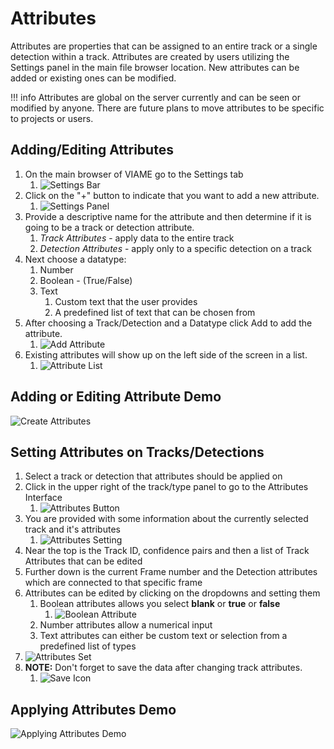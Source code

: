 # Attributes

Attributes are properties that can be assigned to an entire track or a single detection within a track.  Attributes are created by users utilizing the Settings panel in the main file browser location.  New attributes can be added or existing ones can be modified.

!!! info
    Attributes are global on the server currently and can be seen or modified by anyone.  There are future plans to move attributes to be specific to projects or users.

## Adding/Editing Attributes

1. On the main browser of VIAME go to the Settings tab
    1. ![Settings Bar](images/Attributes/SettingsBar.png)
1. Click on the "+" button to indicate that you want to add a new attribute.
    1. ![Settings Panel](images/Attributes/SettingsPanel.png)
1. Provide a descriptive name for the attribute and then determine if it is going to be a track or detection attribute.
    1. *Track Attributes* - apply data to the entire track
    1. *Detection Attributes* - apply only to a specific detection on a track
1. Next choose a datatype: 
    1. Number
    1. Boolean - (True/False)
    2. Text
        1. Custom text that the user provides
        1. A predefined list of text that can be chosen from
1. After choosing a Track/Detection and a Datatype click Add to add the attribute.
    1. ![Add Attribute](images/Attributes/AddAttribute.png)
1. Existing attributes will show up on the left side of the screen in a list.
    1. ![Attribute List](images/Attributes/AttributeList.png)

## Adding or Editing Attribute Demo

![Create Attributes](videos/Attributes/CreateAttributes.gif)

## Setting Attributes on Tracks/Detections

1. Select a track or detection that attributes should be applied on
1. Click in the upper right of the track/type panel to go to the Attributes Interface
    1. ![Attributes Button](images/Attributes/AttributesButton.png)
1.  You are provided with some information about the currently selected track and it's attributes
    1. ![Attributes Setting](images/Attributes/AttributesSetting.png)
1.  Near the top is the Track ID, confidence pairs and then a list of Track Attributes that can be edited
1.  Further down is the current Frame number and the Detection attributes which are connected to that specific frame
1.  Attributes can be edited by clicking on the dropdowns and setting them
    1. Boolean attributes allows you select **blank** or **true** or **false**
       1. ![Boolean Attribute](images/Attributes/BooleanAttribute.png)
    2. Number attributes allow a numerical input
    3. Text attributes can either be custom text or selection from a predefined list of types
2. ![Attributes Set](images/Attributes/AttributesSet.png)
3.  **NOTE:**  Don't forget to save the data after changing track attributes.
    1. ![Save Icon](images/NavBar/SaveIcon.png)

## Applying Attributes Demo

![Applying Attributes Demo](videos/Attributes/ApplyingAttributes.gif)
